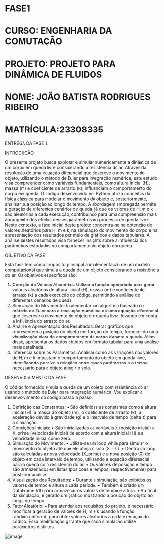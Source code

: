 # FASE1
# CURSO: ENGENHARIA DA COMUTAÇÃO 
# PROJETO: PROJETO PARA DINÂMICA DE FLUIDOS
# NOME: JOÃO BATISTA RODRIGUES RIBEIRO
# MATRÍCULA:23308335

ENTREGA DA FASE 1.



INTRODUÇÃO

O presente projeto busca explorar e simular numericamente a dinâmica de um corpo em queda livre considerando a resistência do ar. Através da resolução de uma equação diferencial que descreve o movimento do objeto, utilizando o método de Euler para integração numérica, este estudo visa compreender como variáveis fundamentais, como altura inicial (H), massa (m) e coeficiente de arrasto (k), influenciam o comportamento do corpo em queda.
O código desenvolvido em Python utiliza conceitos da física clássica para modelar o movimento do objeto e, posteriormente, analisar sua posição ao longo do tempo. A abordagem empregada permite a geração de diferentes cenários de queda, já que os valores de H, m e k são aleatórios a cada execução, contribuindo para uma compreensão mais abrangente dos efeitos desses parâmetros no processo de queda livre.
Neste contexto, a fase inicial deste projeto concentra-se na obtenção de valores aleatórios para H, m e k, na simulação do movimento do corpo e na apresentação dos resultados por meio de gráficos e dados tabulares. A análise destes resultados visa fornecer insights sobre a influência dos parâmetros estudados no comportamento do objeto em queda.

OBJETIVO DA FASE

Esta fase tem como propósito principal a implementação de um modelo computacional que simula a queda de um objeto considerando a resistência do ar. Os objetivos específicos são:

1.	Geração de Valores Aleatórios: Utilizar a função apropriada para gerar valores aleatórios de altura inicial (H), massa (m) e coeficiente de arrasto (k) a cada execução do código, permitindo a análise de diferentes cenários de queda.
2.	Simulação do Movimento: Implementar um algoritmo baseado no método de Euler para a resolução numérica de uma equação diferencial que descreve o movimento do objeto em queda livre, levando em conta a influência do arrasto do ar.
3.	Análise e Apresentação dos Resultados: Gerar gráficos que representem a posição do objeto em função do tempo, fornecendo uma visualização clara do comportamento do corpo durante a queda. Além disso, apresentar os dados obtidos em formato tabular para uma análise mais detalhada.
4.	Inferência sobre os Parâmetros: Analisar como as variações nos valores de H, m e k impactam o comportamento do objeto em queda livre, identificando possíveis relações entre esses parâmetros e o tempo necessário para o objeto atingir o solo.

DESENVOLVIMENTO DA FASE

O código fornecido simula a queda de um objeto com resistência do ar usando o método de Euler para integração numérica. Vou explicar o desenvolvimento do código passo a passo:

1.	Definição das Constantes:
•	São definidas as constantes como a altura inicial (H), a massa do objeto (m), o coeficiente de arrasto (k), a aceleração devido à gravidade (g) e o intervalo de tempo (delta_t) para a simulação.
2.	Condições Iniciais:
•	São inicializadas as variáveis X (posição inicial) e X_prime (velocidade inicial) de acordo com a altura inicial (H) e a velocidade inicial como zero.
3.	Simulação do Movimento:
•	Utiliza-se um loop while para simular o movimento do objeto até que ele atinja o solo (X = 0).
•	Dentro do loop, são calculadas a nova velocidade (X_prime) e a nova posição (X) do objeto em cada intervalo de tempo, utilizando a equação diferencial para a queda com resistência do ar.
•	Os valores de posição e tempo são armazenados em listas (posicoes e tempos, respectivamente) para posterior análise.
4.	Visualização dos Resultados:
•	Durante a simulação, são exibidos os valores de tempo e altura a cada período.
•	Também é criado um DataFrame (df) para armazenar os valores de tempo e altura.
•	Ao final da simulação, é gerado um gráfico mostrando a posição do objeto ao longo do tempo.
5.	Fator Aleatório:
•	Para atender aos requisitos do projeto, é necessário modificar a geração de valores de H, m e k usando a função random.uniform() para obter valores aleatórios a cada execução do código. Essa modificação garante que cada simulação utilize parâmetros distintos.

![image](https://github.com/Jbrr2021/FASE1/assets/87319898/26021488-a768-4e99-a01c-d6c0ca6cb347)

